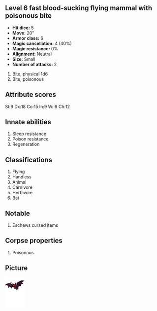 ## Level 6 fast blood-sucking flying mammal with poisonous bite

- **Hit dice:** 5
- **Move:** 20"
- **Armor class:** 6
- **Magic cancellation:** 4 (40%)
- **Magic resistance:** 0%
- **Alignment:** Neutral
- **Size:** Small
- **Number of attacks:** 2
1. Bite, physical 1d6
2. Bite, poisonous

## Attribute scores

St:9 Dx:18 Co:15 In:9 Wi:9 Ch:12

## Innate abilities

1. Sleep resistance
2. Poison resistance
3. Regeneration

## Classifications

1. Flying
2. Handless
3. Animal
4. Carnivore
5. Herbivore
6. Bat

## Notable

1. Eschews cursed items

## Corpse properties

1. Poisonous

## Picture

![Vampire bat](https://github.com/hyvanmielenpelit/GnollHackTileSet/blob/main/Monsters/vampire_bat/vampire_bat.png)
